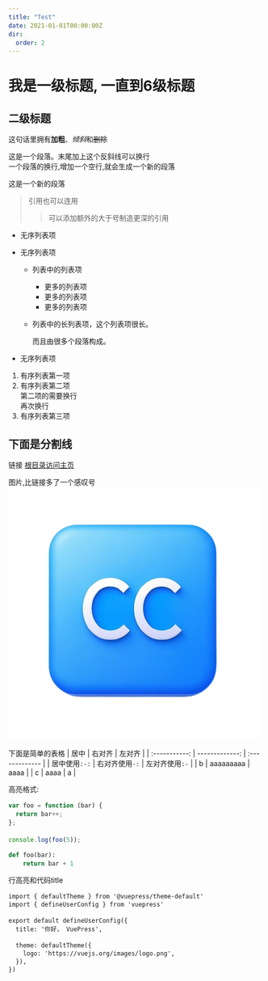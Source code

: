 ```yaml
---
title: "Test"
date: 2021-01-01T00:00:00Z
dir:
  order: 2
---
```


# 我是一级标题, 一直到6级标题
## 二级标题

这句话里拥有**加粗**、*倾斜*和~~删除~~

这是一个段落。末尾加上这个反斜线可以换行 \
一个段落的换行,增加一个空行,就会生成一个新的段落

这是一个新的段落


> 引用也可以连用
>
> > 可以添加额外的大于号制造更深的引用

- 无序列表项
- 无序列表项

  - 列表中的列表项
    - 更多的列表项
    - 更多的列表项
    - 更多的列表项
  - 列表中的长列表项，这个列表项很长。

    而且由很多个段落构成。

- 无序列表项

1. 有序列表第一项
2. 有序列表第二项  
   第二项的需要换行\
   再次换行
3. 有序列表第三项

下面是分割线
---

链接
[根目录访问主页](/v2/)

图片,比链接多了一个感叹号
![Logo](/logo.png)


下面是简单的表格
|     居中      |         右对齐 | 左对齐         |
| :-----------: | -------------: | :------------- |
| 居中使用`:-:` | 右对齐使用`-:` | 左对齐使用`:-` |
|       b       |      aaaaaaaaa | aaaa           |
|       c       |           aaaa | a              |


高亮格式:

```js
var foo = function (bar) {
  return bar++;
};

console.log(foo(5));
```

```python
def foo(bar):
    return bar + 1
```

行高亮和代码title
```ts{1,7-9} title=".vuepress/config.ts"
import { defaultTheme } from '@vuepress/theme-default'
import { defineUserConfig } from 'vuepress'

export default defineUserConfig({
  title: '你好， VuePress',

  theme: defaultTheme({
    logo: 'https://vuejs.org/images/logo.png',
  }),
})
```
